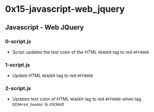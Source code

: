 # 0x15-javascript-web_jquery

## Javascript - Web JQuery
### 0-script.js
* Script updates the text color of the HTML `HEADER` tag to red `#FF0000`

### 1-script.js
* Update HTML `HEADER` tag to red `#FF0000`

### 2-script.js
* Updates text color of HTML `HEADER` tag to red `#FF0000` when tag `DIV#red_header` is clicked

